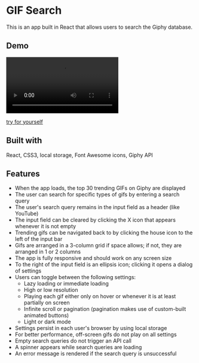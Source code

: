 # GIF Search

This is an app built in React that allows users to search the Giphy database.

## Demo

<!-- ![GIF Search](src/images/gif-search.gif) -->
![GIF Search](src/images/gif-search-demo-compressed.mp4)

[try for yourself](https://kevandcal.github.io/gif-search/)

## Built with

React, CSS3, local storage, Font Awesome icons, Giphy API

## Features

* When the app loads, the top 30 trending GIFs on Giphy are displayed
* The user can search for specific types of gifs by entering a search query
* The user's search query remains in the input field as a header (like YouTube)
* The input field can be cleared by clicking the X icon that appears whenever it is not empty
* Trending gifs can be navigated back to by clicking the house icon to the left of the input bar
* Gifs are arranged in a 3-column grid if space allows; if not, they are arranged in 1 or 2 columns
* The app is fully responsive and should work on any screen size
* To the right of the input field is an ellipsis icon; clicking it opens a dialog of settings
* Users can toggle between the following settings:
    * Lazy loading or immediate loading
    * High or low resolution
    * Playing each gif either only on hover or whenever it is at least partially on screen
    * Infinite scroll or pagination (pagination makes use of custom-built animated buttons)
    * Light or dark mode
* Settings persist in each user's browser by using local storage
* For better performance, off-screen gifs do not play on all settings
* Empty search queries do not trigger an API call
* A spinner appears while search queries are loading
* An error message is rendered if the search query is unsuccessful
